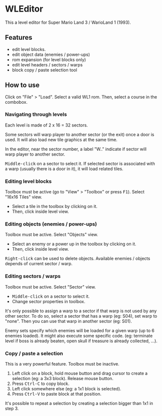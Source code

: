 # WLEditor

This a level editor for Super Mario Land 3 / WarioLand 1 (1993).

## Features
- edit level blocks.
- edit object data (enemies / power-ups)
- rom expansion (for level blocks only)
- edit level headers / sectors / warps 
- block copy / paste selection tool

## How to use 
Click on "File" > "Load". Select a valid WL1 rom.
Then, select a course in the combobox.

### Navigating through levels
Each level is made of 2 x 16 = 32 sectors.

Some sectors will warp player to another sector (or the exit) once a door is used. It will also load new tile graphics at the same time.

In the editor, near the sector number, a label "W.." indicate if sector will warp player to another sector.

<kbd>Middle-click</kbd> on a sector to select it. If selected sector is associated with a warp (usually there is a door in it), it will load related tiles.

### Editing level blocks
Toolbox must be active (go to "View" > "Toolbox" or press <kbd>F1</kbd>). Select "16x16 Tiles" view.
- Select a tile in the toolbox by clicking on it.
- Then, click inside level view. 

### Editing objects (enemies / power-ups)
Toolbox must be active. Select "Objects" view.
- Select an enemy or a power up in the toolbox by clicking on it. 
- Then, click inside level view. 

<kbd>Right-click</kbd> can be used to delete objects. Available enemies / objects depends of current sector / warp.


### Editing sectors / warps
Toolbox must be active. Select "Sector" view.
- <kbd>Middle-click</kbd> on a sector to select it.
- Change sector properties in toolbox.

It's only possible to assign a warp to a sector if that warp is not used by any other sector.
To do so, select a sector that has a warp (eg: S04), set warp to "none". Then you can use that warp in another sector (eg: S01).

Enemy sets specify which enemies will be loaded for a given warp (up to 6 enemies loaded). It might also execute some specific code.
(eg: terminate level if boss is already beaten, open skull if treasure is already collected, ...).

### Copy / paste a selection
This is a very powerful feature. Toolbox must be inactive. 
1. Left click on a block, hold mouse button and drag cursor to create a selection (eg: a 3x3 block). Release mouse button.
2. Press <kbd>Ctrl-C</kbd> to copy block.
3. Left click somewhere else (eg: a 1x1 block is selected).
4. Press <kbd>Ctrl-V</kbd> to paste block at that position. 

It's possible to repeat a selection by creating a selection bigger than 1x1 in step 3.